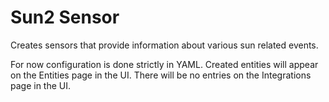 # Sun2 Sensor

Creates sensors that provide information about various sun related events.

For now configuration is done strictly in YAML.
Created entities will appear on the Entities page in the UI.
There will be no entries on the Integrations page in the UI.
